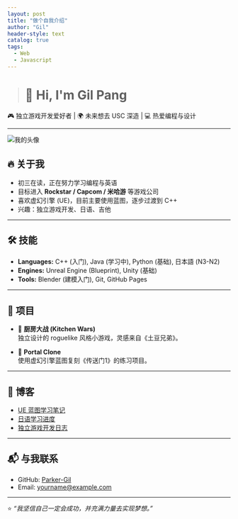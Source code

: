 ```yaml
---
layout: post
title: "做个自我介绍"
author: "Gil"
header-style: text
catalog: true
tags:
  - Web
  - Javascript
---
```


># 👋 Hi, I'm Gil Pang

🎮 独立游戏开发爱好者 | 🌍 未来想去 USC 深造 | 💻 热爱编程与设计  

---

![我的头像]([bear.jpg](https://github.com/YuiChibi/YuiChibi.github.io/blob/master/_posts/bear2.jpg?raw=true))

## 🔥 关于我
- 初三在读，正在努力学习编程与英语  
- 目标进入 **Rockstar / Capcom / 米哈游** 等游戏公司  
- 喜欢虚幻引擎 (UE)，目前主要使用蓝图，逐步过渡到 C++  
- 兴趣：独立游戏开发、日语、吉他  

---

## 🛠️ 技能
- **Languages:** C++ (入门), Java (学习中), Python (基础), 日本語 (N3-N2)  
- **Engines:** Unreal Engine (Blueprint), Unity (基础)  
- **Tools:** Blender (建模入门), Git, GitHub Pages  

---

## 🎨 项目
- 🍳 **厨房大战 (Kitchen Wars)**  
  独立设计的 roguelike 风格小游戏，灵感来自《土豆兄弟》。  

- 🔗 **Portal Clone**  
  使用虚幻引擎蓝图复刻《传送门1》的练习项目。  

---

## 📖 博客
- [UE 蓝图学习笔记](#)  
- [日语学习进度](#)  
- [独立游戏开发日志](#)  

---

## 📬 与我联系
- GitHub: [Parker-Gil](https://github.com/)  
- Email: yourname@example.com  

---
⭐️ *“我坚信自己一定会成功，并充满力量去实现梦想。”*
